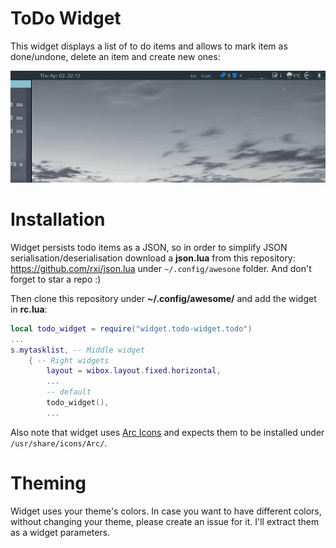 # ToDo Widget

This widget displays a list of to do items and allows to mark item as done/undone, delete an item and create new ones:

![screenshot](./todo.gif)

# Installation

Widget persists todo items as a JSON, so in order to simplify JSON serialisation/deserialisation download a **json.lua** from this repository: https://github.com/rxi/json.lua under `~/.config/awesone` folder. And don't forget to star a repo :)

Then clone this repository under **~/.config/awesome/** and add the widget in **rc.lua**:

```lua
local todo_widget = require("widget.todo-widget.todo")
...
s.mytasklist, -- Middle widget
	{ -- Right widgets
    	layout = wibox.layout.fixed.horizontal,
		...
        -- default        
        todo_widget(),
		...      
```
Also note that widget uses [Arc Icons](https://github.com/horst3180/arc-icon-theme) and expects them to be installed under `/usr/share/icons/Arc/`.

# Theming

Widget uses your theme's colors. In case you want to have different colors, without changing your theme, please create an issue for it. I'll extract them as a widget parameters.
